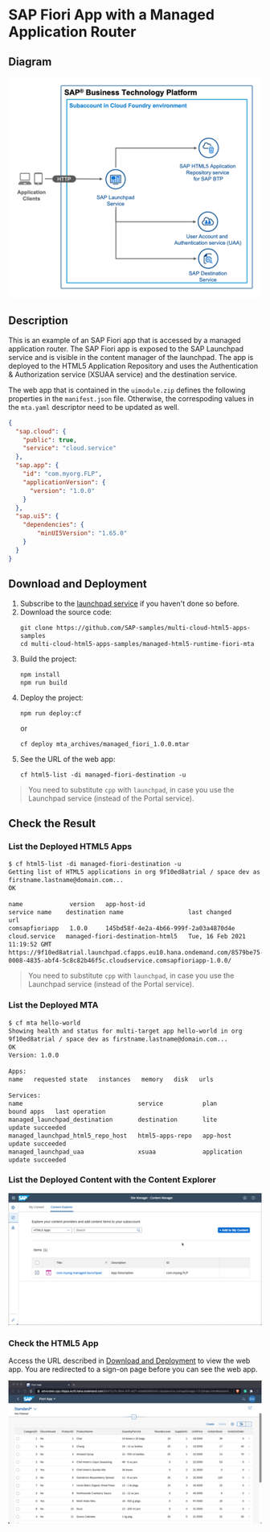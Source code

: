 # SAP Fiori App with a Managed Application Router

## Diagram

![diagram](diagram.png)


## Description

This is an example of an SAP Fiori app that is accessed by a managed application router. The SAP Fiori app is exposed to the SAP Launchpad service and is visible in the content manager of the launchpad. The app is deployed to the HTML5 Application Repository and uses the Authentication & Authorization service (XSUAA service) and the destination service. 

The web app that is contained in the `uimodule.zip` defines the following properties in the `manifest.json` file. Otherwise, the correspoding values in the `mta.yaml` descriptor need to be updated as well.

```JSON
{
  "sap.cloud": {
    "public": true,
    "service": "cloud.service"
  },
  "sap.app": {
    "id": "com.myorg.FLP",
    "applicationVersion": {
      "version": "1.0.0"
    }
  },
  "sap.ui5": {
    "dependencies": {
        "minUI5Version": "1.65.0"
    }
  }
}
```

## Download and Deployment
1. Subscribe to the [launchpad service](https://developers.sap.com/tutorials/cp-portal-cloud-foundry-getting-started.html) if you haven't done so before.
2. Download the source code:
    ```
    git clone https://github.com/SAP-samples/multi-cloud-html5-apps-samples
    cd multi-cloud-html5-apps-samples/managed-html5-runtime-fiori-mta
    ```
3. Build the project:
    ```
    npm install
    npm run build
    ```
4. Deploy the project:
    ```
    npm run deploy:cf
    ```
    or
    ```
    cf deploy mta_archives/managed_fiori_1.0.0.mtar
    ```
5. See the URL of the web app:
    ```
    cf html5-list -di managed-fiori-destination -u
    ```

> You need to substitute `cpp` with `launchpad`, in case you use the Launchpad service (instead of the Portal service).

## Check the Result

### List the Deployed HTML5 Apps
```
$ cf html5-list -di managed-fiori-destination -u                               
Getting list of HTML5 applications in org 9f10ed8atrial / space dev as firstname.lastname@domain.com...
OK

name             version   app-host-id                            service name    destination name                  last changed                    url   
comsapfioriapp   1.0.0     145bd58f-4e2a-4b66-999f-2a03a4870d4e   cloud.service   managed-fiori-destination-html5   Tue, 16 Feb 2021 11:19:52 GMT   https://9f10ed8atrial.launchpad.cfapps.eu10.hana.ondemand.com/8579be75-0008-4835-abf4-5c8c82b46f5c.cloudservice.comsapfioriapp-1.0.0/   
```

> You need to substitute `cpp` with `launchpad`, in case you use the Launchpad service (instead of the Portal service).

### List the Deployed MTA

```
$ cf mta hello-world
Showing health and status for multi-target app hello-world in org 9f10ed8atrial / space dev as firstname.lastname@domain.com...
OK
Version: 1.0.0

Apps:
name   requested state   instances   memory   disk   urls   

Services:
name                                service           plan          bound apps   last operation   
managed_launchpad_destination       destination       lite                       update succeeded   
managed_launchpad_html5_repo_host   html5-apps-repo   app-host                   update succeeded   
managed_launchpad_uaa               xsuaa             application                update succeeded  
```


### List the Deployed Content with the Content Explorer

![Content in Content Explorer](contentExplorer.png)


### Check the HTML5 App

Access the URL described in [Download and Deployment](#download-and-deployment) to view the web app. You are redirected to a sign-on page before you can see the web app.

![webapp](result.png)
